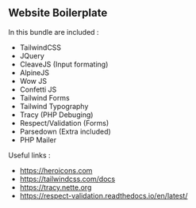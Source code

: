 ## Website Boilerplate

In this bundle are included :
- TailwindCSS
- JQuery
- CleaveJS (Input formating)
- AlpineJS
- Wow JS
- Confetti JS
- Tailwind Forms
- Tailwind Typography
- Tracy (PHP Debuging)
- Respect/Validation (Forms)
- Parsedown (Extra included)
- PHP Mailer


Useful links :
- https://heroicons.com
- https://tailwindcss.com/docs
- https://tracy.nette.org
- https://respect-validation.readthedocs.io/en/latest/